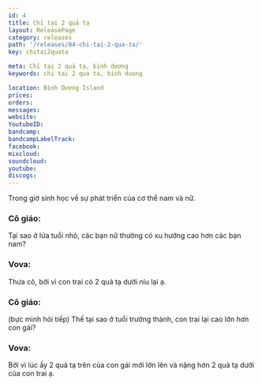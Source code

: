 ```yaml
---
id: 4
title: Chỉ tại 2 quả tạ
layout: ReleasePage
category: releases
path: '/releases/04-chi-tai-2-qua-ta/'
key: chitai2quata

meta: Chỉ tại 2 quả tạ, bình dương
keywords: chi tai 2 qua ta, binh duong

location: Bình Dương Island
prices:
orders: 
messages: 
website: 
YoutubeID: 
bandcamp: 
bandcampLabelTrack: 
facebook: 
mixcloud: 
soundcloud: 
youtube: 
discogs: 
---
```


Trong giờ sinh học về sự phát triển của cơ thể nam và nữ.

<h3>Cô giáo:</h3> Tại sao ở lứa tuổi nhỏ, các bạn nữ thường có xu hướng cao hơn các bạn nam?
<h3>Vova:</h3> Thưa cô, bởi vì con trai có 2 quả tạ dưới níu lại ạ.
<h3>Cô giáo:</h3> (bực mình hỏi tiếp) Thế tại sao ở tuổi trưởng thành, con trai lại cao lớn hơn con gái?
<h3>Vova:</h3> Bởi vì lúc ấy 2 quả tạ trên của con gái mới lớn lên và nặng hơn 2 quả tạ dưới của con trai ạ.